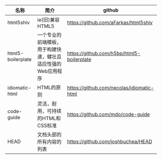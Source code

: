 名称 | 简介 | github
---------|----------|---------
 html5shiv| ie(旧)兼容HTML5 | https://github.com/aFarkas/html5shiv
 html5-boilerplate | 一个专业的前端模板，用于构建快速，健壮且适应性强的Web应用程序 | https://github.com/h5bp/html5-boilerplate
 idiomatic-html | HTML的原则 | https://github.com/necolas/idiomatic-html
 code-guide | 灵活，耐用，可持续的HTML和CSS标准 | https://github.com/mdo/code-guide
 HEAD | 文档头部的所有内容的列表 | https://github.com/joshbuchea/HEAD